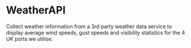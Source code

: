 # WeatherAPI
Collect weather information from a 3rd party weather data service to display average wind speeds, gust speeds and visibility statistics for the 4 UK ports we utilise.
